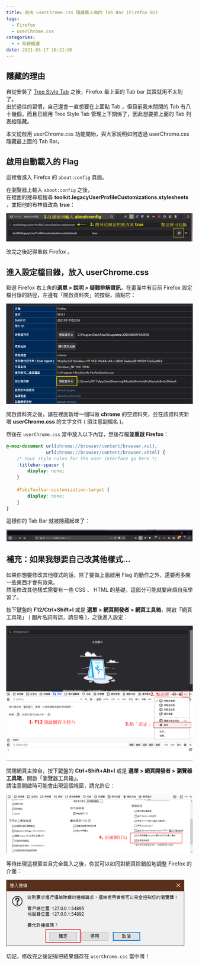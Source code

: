 ```yaml
---
title: 利用 userChrome.css 隱藏最上面的 Tab Bar (Firefox 81)
tags:
  - Firefox
  - userChrome.css
categories:
  - - 系統維運
date: 2021-03-17 16:21:00
---
```


## 隱藏的理由

自從安裝了 [Tree Style Tab](https://addons.mozilla.org/zh-TW/firefox/addon/tree-style-tab/) 之後，Firefox 最上面的 Tab bar 其實就用不太到了。  
出於過往的習慣，自己還會一直想要在上面點 Tab ，但目前我未關閉的 Tab 有八十幾個，而且已經用 Tree Style Tab 管理上下關係了，因此想要把上面的 Tab 列表給隱藏。

本文從啟用 userChrome.css 功能開始，與大家說明如何透過 userChrome.css 隱藏最上面的 Tab Bar。
<!-- more -->
## 啟用自動載入的 Flag

這裡會進入 Firefox 的 `about:config` 頁面。

在瀏覽器上輸入 `about:config` 之後，  
在裡面的搜尋框搜尋 **toolkit.legacyUserProfileCustomizations.stylesheets** ，並把他的布林值改為 **true**：

![](/post_image/2021/firefox-hide-tabbar-using-userChrome/1-flag_enable-01.png)

改完之後記得重啟 Firefox 。

## 進入設定檔目錄，放入 userChrome.css

點選 Firefox 右上角的**選單 > 說明 > 疑難排解資訊**，在畫面中有目前 Firefox 設定檔目錄的路徑，左邊有「開啟資料夾」的按鈕，請點它：

![](/post_image/2021/firefox-hide-tabbar-using-userChrome/2-putUserChrome-1.png)

開啟資料夾之後，請在裡面新增一個叫做 **chrome** 的空資料夾，並在該資料夾新增 **userChrome.css** 的文字文件 ( 須注意副檔名 )。

然後在 `userChrome.css` 當中放入以下內容，然後存檔**並重啟 Firefox**：

```css
@-moz-document url(chrome://browser/content/browser.xul),
               url(chrome://browser/content/browser.xhtml) {
    /* Your style rules for the user interface go here */
    .titlebar-spacer {
        display: none;
    }

    #TabsToolbar-customization-target {
        display: none;
    }
}
```

這樣你的 Tab Bar 就被隱藏起來了：

![](/post_image/2021/firefox-hide-tabbar-using-userChrome/2-putUserChrome-2.png)

## 補充：如果我想要自己改其他樣式...

如果你想要修改其他樣式的話，除了要做上面啟用 Flag 的動作之外，還要再多開一些東西才會有效果。  
然而修改其他樣式需要有一些 CSS 、 HTML 的基礎，這部分可能就要麻煩自我學習了。

按下鍵盤的 **F12/Ctrl+Shift+I** 或是 **選單 > 網頁開發者 > 網頁工具箱**，開啟「網頁工具箱」 ( 圖片名詞有誤，請忽略 )，之後進入設定：

![](/post_image/2021/firefox-hide-tabbar-using-userChrome/3-customStyle-1.png)

關閉網頁主控台，按下鍵盤的 **Ctrl+Shift+Alt+I** 或是 **選單 > 網頁開發者 > 瀏覽器工具箱**，開啟「瀏覽器工具箱」。  
請注意開啟時可能會出現這個視窗，請允許它：

![](/post_image/2021/firefox-hide-tabbar-using-userChrome/3-customStyle-2.png)

等待出現這視窗並且完全載入之後，你就可以如同對網頁除錯般地調整 Firefox 的介面：

![](/post_image/2021/firefox-hide-tabbar-using-userChrome/3-customStyle-3.png)

切記，修改完之後記得把結果儲存在 `userChrome.css` 當中唷！
